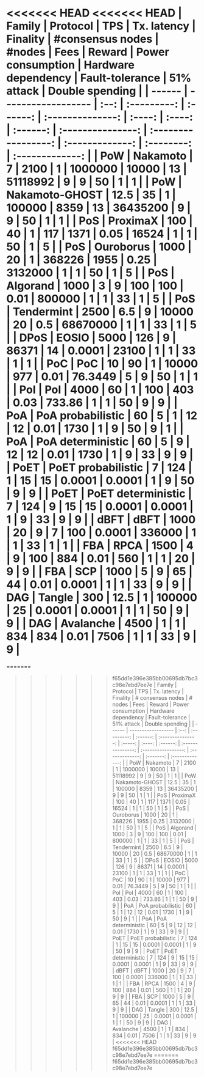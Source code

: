 <<<<<<< HEAD
<<<<<<< HEAD
| Family | Protocol           | TPS  | Tx. latency | Finality | #consensus nodes | #nodes |  Fees  |  Reward  | Power consumption | Hardware dependency | Fault-tolerance | 51% attack | Double spending |
| ------ | ------------------ | :--: | :---------: | :------: | :--------------: | :----: | :----: | :------: | :---------------: | :-----------------: | :-------------: | :--------: | :-------------: |
| PoW    | Nakamoto           |  7   |    2100     |    1     |     1000000      | 10000  |   13   | 51118992 |         9         |          9          |       50        |     1      |        1        |
| PoW    | Nakamoto-GHOST     | 12.5 |     35      |    1     |      100000      |  8359  |   13   | 36435200 |         9         |          9          |       50        |     1      |        1        |
| PoS    | ProximaX           | 100  |     40      |    1     |       117        |  1371  |  0.05  |  16524   |         1         |          1          |       50        |     1      |        5        |
| PoS    | Ouroborus          | 1000 |     20      |    1     |      368226      |  1955  |  0.25  | 3132000  |         1         |          1          |       50        |     1      |        5        |
| PoS    | Algorand           | 1000 |      3      |    9     |       100        |  100   |  0.01  |  800000  |         1         |          1          |       33        |     1      |        5        |
| PoS    | Tendermint         | 2500 |     6.5     |    9     |      10000       |   20   |  0.5   | 68670000 |         1         |          1          |       33        |     1      |        5        |
| DPoS   | EOSIO              | 5000 |     126     |    9     |      86371       |   14   | 0.0001 |  23100   |         1         |          1          |       33        |     1      |        1        |
| PoC    | PoC                |  10  |     90      |    1     |      10000       |  977   |  0.01  | 76.3449  |         5         |          9          |       50        |     1      |        1        |
| PoI    | PoI                | 4000 |     60      |    1     |       100        |  403   |  0.03  |  733.86  |         1         |          1          |       50        |     9      |        9        |
| PoA    | PoA probabilistic  |  60  |      5      |    1     |        12        |   12   |  0.01  |   1730   |         1         |          9          |       50        |     9      |        1        |
| PoA    | PoA deterministic  |  60  |      5      |    9     |        12        |   12   |  0.01  |   1730   |         1         |          9          |       33        |     9      |        9        |
| PoET   | PoET probabilistic |  7   |     124     |    1     |        15        |   15   | 0.0001 |  0.0001  |         1         |          9          |       50        |     9      |        9        |
| PoET   | PoET deterministic |  7   |     124     |    9     |        15        |   15   | 0.0001 |  0.0001  |         1         |          9          |       33        |     9      |        9        |
| dBFT   | dBFT               | 1000 |     20      |    9     |        7         |  100   | 0.0001 |  336000  |         1         |          1          |       33        |     1      |        1        |
| FBA    | RPCA               | 1500 |      4      |    9     |       100        |  884   |  0.01  |   560    |         1         |          1          |       20        |     9      |        9        |
| FBA    | SCP                | 1000 |      5      |    9     |        65        |   44   |  0.01  |  0.0001  |         1         |          1          |       33        |     9      |        9        |
| DAG    | Tangle             | 300  |    12.5     |    1     |      100000      |   25   | 0.0001 |  0.0001  |         1         |          1          |       50        |     9      |        9        |
| DAG    | Avalanche          | 4500 |      1      |    1     |       834        |  834   |  0.01  |   7506   |         1         |          1          |       33        |     9      |        9        |
=======
=======
>>>>>>> f65dd1e396e385bb00695db7bc3c98e7ebd7ee7e
| Family | Protocol           | TPS  | Tx. latency | Finality | # consensus nodes | # nodes |  Fees  |  Reward  | Power consumption | Hardware dependency | Fault-tolerance | 51% attack | Double spending |
| ------ | ------------------ | :--: | :---------: | :------: | :---------------: | :-----: | :----: | :------: | :---------------: | :-----------------: | :-------------: | :-------: | :-------------: |
| PoW    | Nakamoto           |  7   |    2100     |    1     |      1000000      |  10000  |   13   | 51118992 |         9         |          9          |       50        |     1     |        1        |
| PoW    | Nakamoto-GHOST     | 12.5 |     35      |    1     |      100000       |  8359   |   13   | 36435200 |         9         |          9          |       50        |     1     |        1        |
| PoS    | ProximaX           | 100  |     40      |    1     |        117        |  1371   |  0.05  |  16524   |         1         |          1          |       50        |     1     |        5        |
| PoS    | Ouroborus          | 1000 |     20      |    1     |      368226       |  1955   |  0.25  | 3132000  |         1         |          1          |       50        |     1     |        5        |
| PoS    | Algorand           | 1000 |      3      |    9     |        100        |   100   |  0.01  |  800000  |         1         |          1          |       33        |     1     |        5        |
| PoS    | Tendermint         | 2500 |     6.5     |    9     |       10000       |   20    |  0.5   | 68670000 |         1         |          1          |       33        |     1     |        5        |
| DPoS   | EOSIO              | 5000 |     126     |    9     |       86371       |   14    | 0.0001 |  23100   |         1         |          1          |       33        |     1     |        1        |
| PoC    | PoC                |  10  |     90      |    1     |       10000       |   977   |  0.01  | 76.3449  |         5         |          9          |       50        |     1     |        1        |
| PoI    | PoI                | 4000 |     60      |    1     |        100        |   403   |  0.03  |  733.86  |         1         |          1          |       50        |     9     |        9        |
| PoA    | PoA probabilistic  |  60  |      5      |    1     |        12         |   12    |  0.01  |   1730   |         1         |          9          |       50        |     9     |        1        |
| PoA    | PoA deterministic  |  60  |      5      |    9     |        12         |   12    |  0.01  |   1730   |         1         |          9          |       33        |     9     |        9        |
| PoET   | PoET probabilistic |  7   |     124     |    1     |        15         |   15    | 0.0001 |  0.0001  |         1         |          9          |       50        |     9     |        9        |
| PoET   | PoET deterministic |  7   |     124     |    9     |        15         |   15    | 0.0001 |  0.0001  |         1         |          9          |       33        |     9     |        9        |
| dBFT   | dBFT               | 1000 |     20      |    9     |         7         |   100   | 0.0001 |  336000  |         1         |          1          |       33        |     1     |        1        |
| FBA    | RPCA               | 1500 |      4      |    9     |        100        |   884   |  0.01  |   560    |         1         |          1          |       20        |     9     |        9        |
| FBA    | SCP                | 1000 |      5      |    9     |        65         |   44    |  0.01  |  0.0001  |         1         |          1          |       33        |     9     |        9        |
| DAG    | Tangle             | 300  |    12.5     |    1     |      100000       |   25    | 0.0001 |  0.0001  |         1         |          1          |       50        |     9     |        9        |
| DAG    | Avalanche          | 4500 |      1      |    1     |        834        |   834   |  0.01  |   7506   |         1         |          1          |       33        |     9     |        9        |
<<<<<<< HEAD
>>>>>>> f65dd1e396e385bb00695db7bc3c98e7ebd7ee7e
=======
>>>>>>> f65dd1e396e385bb00695db7bc3c98e7ebd7ee7e
